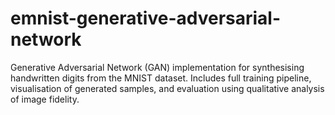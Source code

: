 # emnist-generative-adversarial-network
Generative Adversarial Network (GAN) implementation for synthesising handwritten digits from the MNIST dataset. Includes full training pipeline, visualisation of generated samples, and evaluation using qualitative analysis of image fidelity.
